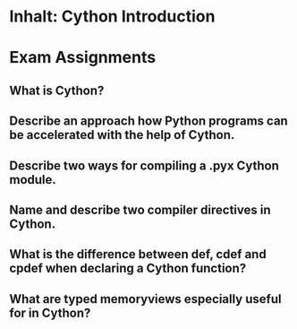 # Inhalt: Cython Introduction
 

# Exam Assignments 



## What is Cython?


## Describe an approach how Python programs can be accelerated with the help of Cython.



## Describe two ways for compiling a .pyx Cython module.


## Name and describe two compiler directives in Cython.


## What is the difference between def, cdef and cpdef when declaring a Cython function?



## What are typed memoryviews especially useful for in Cython?
